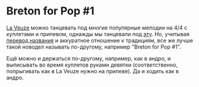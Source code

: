 Breton for Pop #1
=================
[La Veuze](la-veuze.md) можно танцевать под многие популярные мелодии на 4/4 c куплетами и припевом, однажды мы танцевали под [эту](http://vk.com/search?c%5Bq%5D=Fatboy%20Slim%20The%20Rockafeller%20Skank&c%5Bsection%5D=audio). Но, учитывая [перевод названия](https://en.wikipedia.org/wiki/Veuze) и аккуратное отношение к традициям, все же лучше такой новодел называть по-другому, например "Breton for Pop #1".

Ещё можно и держаться по-другому, например, как в андро, и выписывать во время куплетов руками девятки (соответственно, попрыгивать как в La Veuze нужно на припеве). Да и ходить как в андро.
